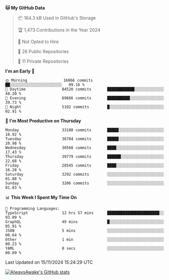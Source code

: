 <!--START_SECTION:waka-->
**🐱 My GitHub Data** 

> 📦 164.3 kB Used in GitHub's Storage 
 > 
> 🏆 1,473 Contributions in the Year 2024
 > 
> 🚫 Not Opted to Hire
 > 
> 📜 26 Public Repositories 
 > 
> 🔑 11 Private Repositories 
 > 
**I'm an Early 🐤** 

```text
🌞 Morning                16066 commits       ██░░░░░░░░░░░░░░░░░░░░░░░   09.16 % 
🌆 Daytime                84520 commits       ████████████░░░░░░░░░░░░░   48.20 % 
🌃 Evening                69666 commits       ██████████░░░░░░░░░░░░░░░   39.73 % 
🌙 Night                  5102 commits        █░░░░░░░░░░░░░░░░░░░░░░░░   02.91 % 
```
📅 **I'm Most Productive on Thursday** 

```text
Monday                   33180 commits       █████░░░░░░░░░░░░░░░░░░░░   18.92 % 
Tuesday                  36784 commits       █████░░░░░░░░░░░░░░░░░░░░   20.98 % 
Wednesday                30568 commits       ████░░░░░░░░░░░░░░░░░░░░░   17.43 % 
Thursday                 39779 commits       ██████░░░░░░░░░░░░░░░░░░░   22.68 % 
Friday                   28545 commits       ████░░░░░░░░░░░░░░░░░░░░░   16.28 % 
Saturday                 3292 commits        ░░░░░░░░░░░░░░░░░░░░░░░░░   01.88 % 
Sunday                   3206 commits        ░░░░░░░░░░░░░░░░░░░░░░░░░   01.83 % 
```


📊 **This Week I Spent My Time On** 

```text
💬 Programming Languages: 
TypeScript               12 hrs 57 mins      ███████████████████████░░   93.09 % 
GraphQL                  49 mins             █░░░░░░░░░░░░░░░░░░░░░░░░   05.91 % 
JSON                     5 mins              ░░░░░░░░░░░░░░░░░░░░░░░░░   00.64 % 
Other                    1 min               ░░░░░░░░░░░░░░░░░░░░░░░░░   00.23 % 
YAML                     0 secs              ░░░░░░░░░░░░░░░░░░░░░░░░░   00.09 % 
```


 Last Updated on 15/11/2024 15:24:29 UTC
<!--END_SECTION:waka-->

[![AlwaysAwake's GitHub stats](https://github-readme-stats.vercel.app/api?username=AlwaysAwake&show_icons=true&theme=github_dark&count_private=true)](https://github.com/AlwaysAwake/AlwaysAwake)
